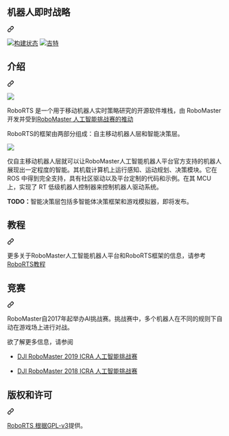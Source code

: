 <div class="Box-sc-g0xbh4-0 bJMeLZ js-snippet-clipboard-copy-unpositioned" data-hpc="true"><article class="markdown-body entry-content container-lg" itemprop="text"><div class="markdown-heading" dir="auto"><h1 tabindex="-1" class="heading-element" dir="auto"><font style="vertical-align: inherit;"><font style="vertical-align: inherit;">机器人即时战略</font></font></h1><a id="user-content-roborts" class="anchor" aria-label="永久链接：RoboRTS" href="#roborts"><svg class="octicon octicon-link" viewBox="0 0 16 16" version="1.1" width="16" height="16" aria-hidden="true"><path d="m7.775 3.275 1.25-1.25a3.5 3.5 0 1 1 4.95 4.95l-2.5 2.5a3.5 3.5 0 0 1-4.95 0 .751.751 0 0 1 .018-1.042.751.751 0 0 1 1.042-.018 1.998 1.998 0 0 0 2.83 0l2.5-2.5a2.002 2.002 0 0 0-2.83-2.83l-1.25 1.25a.751.751 0 0 1-1.042-.018.751.751 0 0 1-.018-1.042Zm-4.69 9.64a1.998 1.998 0 0 0 2.83 0l1.25-1.25a.751.751 0 0 1 1.042.018.751.751 0 0 1 .018 1.042l-1.25 1.25a3.5 3.5 0 1 1-4.95-4.95l2.5-2.5a3.5 3.5 0 0 1 4.95 0 .751.751 0 0 1-.018 1.042.751.751 0 0 1-1.042.018 1.998 1.998 0 0 0-2.83 0l-2.5 2.5a1.998 1.998 0 0 0 0 2.83Z"></path></svg></a></div>
<p dir="auto"><a href="https://travis-ci.org/RoboMaster/RoboRTS" rel="nofollow"><img src="https://camo.githubusercontent.com/8a24893d8359658294ef3d777e3a728ae8e590c4d79589d031a6a43b1cd295b4/68747470733a2f2f7472617669732d63692e6f72672f526f626f4d61737465722f526f626f5254532e7376673f6272616e63683d6d6173746572" alt="构建状态" data-canonical-src="https://travis-ci.org/RoboMaster/RoboRTS.svg?branch=master" style="max-width: 100%;"></a>
<a href="https://gitter.im/RoboMaster/RoboRTS?utm_source=badge&amp;utm_medium=badge&amp;utm_campaign=pr-badge" rel="nofollow"><img src="https://camo.githubusercontent.com/ed5dc4ba437243ba313f81f961e537cbbbec7636266059d279ba892d186a0b23/68747470733a2f2f6261646765732e6769747465722e696d2f526f626f4d61737465722f526f626f5254532e737667" alt="吉特" data-canonical-src="https://badges.gitter.im/RoboMaster/RoboRTS.svg" style="max-width: 100%;"></a></p>
<div class="markdown-heading" dir="auto"><h2 tabindex="-1" class="heading-element" dir="auto"><font style="vertical-align: inherit;"><font style="vertical-align: inherit;">介绍</font></font></h2><a id="user-content-introduction" class="anchor" aria-label="永久链接：简介" href="#introduction"><svg class="octicon octicon-link" viewBox="0 0 16 16" version="1.1" width="16" height="16" aria-hidden="true"><path d="m7.775 3.275 1.25-1.25a3.5 3.5 0 1 1 4.95 4.95l-2.5 2.5a3.5 3.5 0 0 1-4.95 0 .751.751 0 0 1 .018-1.042.751.751 0 0 1 1.042-.018 1.998 1.998 0 0 0 2.83 0l2.5-2.5a2.002 2.002 0 0 0-2.83-2.83l-1.25 1.25a.751.751 0 0 1-1.042-.018.751.751 0 0 1-.018-1.042Zm-4.69 9.64a1.998 1.998 0 0 0 2.83 0l1.25-1.25a.751.751 0 0 1 1.042.018.751.751 0 0 1 .018 1.042l-1.25 1.25a3.5 3.5 0 1 1-4.95-4.95l2.5-2.5a3.5 3.5 0 0 1 4.95 0 .751.751 0 0 1-.018 1.042.751.751 0 0 1-1.042.018 1.998 1.998 0 0 0-2.83 0l-2.5 2.5a1.998 1.998 0 0 0 0 2.83Z"></path></svg></a></div>
<p dir="auto"><a target="_blank" rel="noopener noreferrer" href="https://github.com/RoboMaster/RoboRTS/blob/icra2019/images/robot.jpg"><img src="https://github.com/RoboMaster/RoboRTS/raw/icra2019/images/robot.jpg" style="max-width: 100%;"></a></p>
<p dir="auto"><font style="vertical-align: inherit;"><font style="vertical-align: inherit;">RoboRTS 是一个用于移动机器人实时策略研究的开源软件堆栈，由 RoboMaster 开发并受到</font></font><a href="#competition"><font style="vertical-align: inherit;"><font style="vertical-align: inherit;">RoboMaster 人工智能挑战赛的推动</font></font></a></p>
<p dir="auto"><font style="vertical-align: inherit;"><font style="vertical-align: inherit;">RoboRTS的框架由两部分组成：自主移动机器人层和智能决策层。</font></font></p>
<p dir="auto"><a target="_blank" rel="noopener noreferrer" href="https://github.com/RoboMaster/RoboRTS/blob/icra2019/images/system.png"><img src="https://github.com/RoboMaster/RoboRTS/raw/icra2019/images/system.png" style="max-width: 100%;"></a></p>
<p dir="auto"><font style="vertical-align: inherit;"><font style="vertical-align: inherit;">仅自主移动机器人层就可以让RoboMaster人工智能机器人平台官方支持的机器人展现出一定程度的智能。</font><font style="vertical-align: inherit;">其机载计算机上运行感知、运动规划、决策模块。</font><font style="vertical-align: inherit;">它在 ROS 中得到完全支持，具有社区驱动以及平台定制的代码和示例。</font><font style="vertical-align: inherit;">在其 MCU 上，实现了 RT 低级机器人控制器来控制机器人驱动系统。</font></font></p>
<p dir="auto"><strong><font style="vertical-align: inherit;"><font style="vertical-align: inherit;">TODO：</font></font></strong><font style="vertical-align: inherit;"><font style="vertical-align: inherit;">智能决策层包括多智能体决策框架和游戏模拟器，即将发布。</font></font></p>
<div class="markdown-heading" dir="auto"><h2 tabindex="-1" class="heading-element" dir="auto"><font style="vertical-align: inherit;"><font style="vertical-align: inherit;">教程</font></font></h2><a id="user-content-tutorial" class="anchor" aria-label="永久链接：教程" href="#tutorial"><svg class="octicon octicon-link" viewBox="0 0 16 16" version="1.1" width="16" height="16" aria-hidden="true"><path d="m7.775 3.275 1.25-1.25a3.5 3.5 0 1 1 4.95 4.95l-2.5 2.5a3.5 3.5 0 0 1-4.95 0 .751.751 0 0 1 .018-1.042.751.751 0 0 1 1.042-.018 1.998 1.998 0 0 0 2.83 0l2.5-2.5a2.002 2.002 0 0 0-2.83-2.83l-1.25 1.25a.751.751 0 0 1-1.042-.018.751.751 0 0 1-.018-1.042Zm-4.69 9.64a1.998 1.998 0 0 0 2.83 0l1.25-1.25a.751.751 0 0 1 1.042.018.751.751 0 0 1 .018 1.042l-1.25 1.25a3.5 3.5 0 1 1-4.95-4.95l2.5-2.5a3.5 3.5 0 0 1 4.95 0 .751.751 0 0 1-.018 1.042.751.751 0 0 1-1.042.018 1.998 1.998 0 0 0-2.83 0l-2.5 2.5a1.998 1.998 0 0 0 0 2.83Z"></path></svg></a></div>
<p dir="auto"><font style="vertical-align: inherit;"><font style="vertical-align: inherit;">更多关于RoboMaster人工智能机器人平台和RoboRTS框架的信息，请参考</font></font><a href="https://robomaster.github.io/RoboRTS-Tutorial/#/" rel="nofollow"><font style="vertical-align: inherit;"><font style="vertical-align: inherit;">RoboRTS教程</font></font></a></p>
<div class="markdown-heading" dir="auto"><h2 tabindex="-1" class="heading-element" dir="auto"><font style="vertical-align: inherit;"><font style="vertical-align: inherit;">竞赛</font></font></h2><a id="user-content-competition" class="anchor" aria-label="永久链接： 竞争" href="#competition"><svg class="octicon octicon-link" viewBox="0 0 16 16" version="1.1" width="16" height="16" aria-hidden="true"><path d="m7.775 3.275 1.25-1.25a3.5 3.5 0 1 1 4.95 4.95l-2.5 2.5a3.5 3.5 0 0 1-4.95 0 .751.751 0 0 1 .018-1.042.751.751 0 0 1 1.042-.018 1.998 1.998 0 0 0 2.83 0l2.5-2.5a2.002 2.002 0 0 0-2.83-2.83l-1.25 1.25a.751.751 0 0 1-1.042-.018.751.751 0 0 1-.018-1.042Zm-4.69 9.64a1.998 1.998 0 0 0 2.83 0l1.25-1.25a.751.751 0 0 1 1.042.018.751.751 0 0 1 .018 1.042l-1.25 1.25a3.5 3.5 0 1 1-4.95-4.95l2.5-2.5a3.5 3.5 0 0 1 4.95 0 .751.751 0 0 1-.018 1.042.751.751 0 0 1-1.042.018 1.998 1.998 0 0 0-2.83 0l-2.5 2.5a1.998 1.998 0 0 0 0 2.83Z"></path></svg></a></div>
<p dir="auto"><font style="vertical-align: inherit;"><font style="vertical-align: inherit;">RoboMaster自2017年起举办AI挑战赛。挑战赛中，多个机器人在不同的规则下自动在游戏场上进行对战。</font></font></p>
<p dir="auto"><font style="vertical-align: inherit;"><font style="vertical-align: inherit;">欲了解更多信息，请参阅</font></font></p>
<ul dir="auto">
<li>
<p dir="auto"><a href="https://icra2019.org/competitions/dji-robomaster-ai-challenge" rel="nofollow"><font style="vertical-align: inherit;"><font style="vertical-align: inherit;">DJI RoboMaster 2019 ICRA 人工智能挑战赛</font></font></a></p>
</li>
<li>
<p dir="auto"><a href="https://icra2018.org/dji-robomaster-ai-challenge/" rel="nofollow"><font style="vertical-align: inherit;"><font style="vertical-align: inherit;">DJI RoboMaster 2018 ICRA 人工智能挑战赛</font></font></a></p>
</li>
</ul>
<div class="markdown-heading" dir="auto"><h2 tabindex="-1" class="heading-element" dir="auto"><font style="vertical-align: inherit;"><font style="vertical-align: inherit;">版权和许可</font></font></h2><a id="user-content-copyright-and-license" class="anchor" aria-label="永久链接：版权和许可" href="#copyright-and-license"><svg class="octicon octicon-link" viewBox="0 0 16 16" version="1.1" width="16" height="16" aria-hidden="true"><path d="m7.775 3.275 1.25-1.25a3.5 3.5 0 1 1 4.95 4.95l-2.5 2.5a3.5 3.5 0 0 1-4.95 0 .751.751 0 0 1 .018-1.042.751.751 0 0 1 1.042-.018 1.998 1.998 0 0 0 2.83 0l2.5-2.5a2.002 2.002 0 0 0-2.83-2.83l-1.25 1.25a.751.751 0 0 1-1.042-.018.751.751 0 0 1-.018-1.042Zm-4.69 9.64a1.998 1.998 0 0 0 2.83 0l1.25-1.25a.751.751 0 0 1 1.042.018.751.751 0 0 1 .018 1.042l-1.25 1.25a3.5 3.5 0 1 1-4.95-4.95l2.5-2.5a3.5 3.5 0 0 1 4.95 0 .751.751 0 0 1-.018 1.042.751.751 0 0 1-1.042.018 1.998 1.998 0 0 0-2.83 0l-2.5 2.5a1.998 1.998 0 0 0 0 2.83Z"></path></svg></a></div>
<p dir="auto"><font style="vertical-align: inherit;"></font><a href="/RoboMaster/RoboRTS/blob/icra2019/COPYING"><font style="vertical-align: inherit;"><font style="vertical-align: inherit;">RoboRTS 根据GPL-v3</font></font></a><font style="vertical-align: inherit;"><font style="vertical-align: inherit;">提供</font><font style="vertical-align: inherit;">。</font></font></p>
</article></div>
